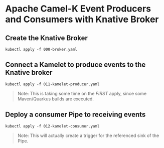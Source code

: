 # Apache Camel-K Event Producers and Consumers with Knative Broker

## Create the Knative Broker

```
kubectl apply -f 000-broker.yaml
```

## Connect a Kamelet to produce events to the Knative broker

```
kubectl apply -f 011-kamelet-producer.yaml
```

> Note: This is taking some time on the _FIRST_ apply, since some Maven/Quarkus builds are executed.

## Deploy a consumer Pipe to receiving events

```
kubectl apply -f 012-kamelet-consumer.yaml
```

> Note: This will actually create a trigger for the referenced sink of the Pipe.
